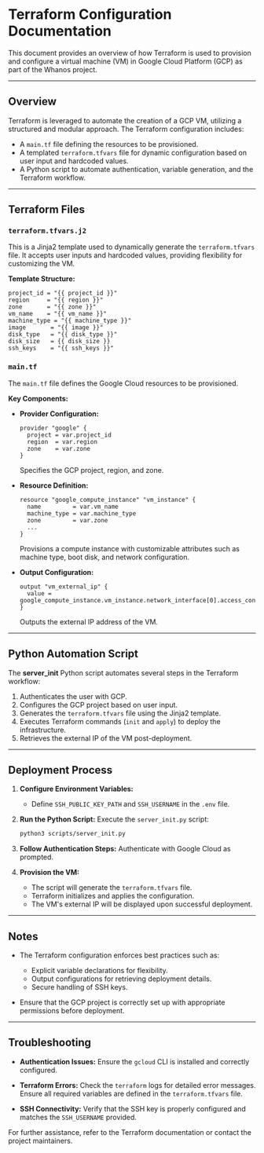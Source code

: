 
# Terraform Configuration Documentation

This document provides an overview of how Terraform is used to provision and configure a virtual machine (VM) in Google Cloud Platform (GCP) as part of the Whanos project.

---

## Overview

Terraform is leveraged to automate the creation of a GCP VM, utilizing a structured and modular approach. The Terraform configuration includes:
- A `main.tf` file defining the resources to be provisioned.
- A templated `terraform.tfvars` file for dynamic configuration based on user input and hardcoded values.
- A Python script to automate authentication, variable generation, and the Terraform workflow.

---

## Terraform Files

### `terraform.tfvars.j2`

This is a Jinja2 template used to dynamically generate the `terraform.tfvars` file. It accepts user inputs and hardcoded values, providing flexibility for customizing the VM.

**Template Structure:**
```hcl
project_id = "{{ project_id }}"
region     = "{{ region }}"
zone       = "{{ zone }}"
vm_name    = "{{ vm_name }}"
machine_type = "{{ machine_type }}"
image       = "{{ image }}"
disk_type   = "{{ disk_type }}"
disk_size   = {{ disk_size }}
ssh_keys    = "{{ ssh_keys }}"
```

### `main.tf`

The `main.tf` file defines the Google Cloud resources to be provisioned.

**Key Components:**
- **Provider Configuration:**
  ```hcl
  provider "google" {
    project = var.project_id
    region  = var.region
    zone    = var.zone
  }
  ```
  Specifies the GCP project, region, and zone.

- **Resource Definition:**
  ```hcl
  resource "google_compute_instance" "vm_instance" {
    name         = var.vm_name
    machine_type = var.machine_type
    zone         = var.zone
    ...
  }
  ```
  Provisions a compute instance with customizable attributes such as machine type, boot disk, and network configuration.

- **Output Configuration:**
  ```hcl
  output "vm_external_ip" {
    value = google_compute_instance.vm_instance.network_interface[0].access_config[0].nat_ip
  }
  ```
  Outputs the external IP address of the VM.

---

## Python Automation Script

The **server_init** Python script automates several steps in the Terraform workflow:
1. Authenticates the user with GCP.
2. Configures the GCP project based on user input.
3. Generates the `terraform.tfvars` file using the Jinja2 template.
4. Executes Terraform commands (`init` and `apply`) to deploy the infrastructure.
5. Retrieves the external IP of the VM post-deployment.
---

## Deployment Process

1. **Configure Environment Variables:**
   - Define `SSH_PUBLIC_KEY_PATH` and `SSH_USERNAME` in the `.env` file.

2. **Run the Python Script:**
   Execute the `server_init.py` script:
   ```bash
   python3 scripts/server_init.py
   ```

3. **Follow Authentication Steps:**
   Authenticate with Google Cloud as prompted.

4. **Provision the VM:**
   - The script will generate the `terraform.tfvars` file.
   - Terraform initializes and applies the configuration.
   - The VM's external IP will be displayed upon successful deployment.

---

## Notes

- The Terraform configuration enforces best practices such as:
  - Explicit variable declarations for flexibility.
  - Output configurations for retrieving deployment details.
  - Secure handling of SSH keys.

- Ensure that the GCP project is correctly set up with appropriate permissions before deployment.

---

## Troubleshooting

- **Authentication Issues:**
  Ensure the `gcloud` CLI is installed and correctly configured.

- **Terraform Errors:**
  Check the `terraform` logs for detailed error messages. Ensure all required variables are defined in the `terraform.tfvars` file.

- **SSH Connectivity:**
  Verify that the SSH key is properly configured and matches the `SSH_USERNAME` provided.

For further assistance, refer to the Terraform documentation or contact the project maintainers.
